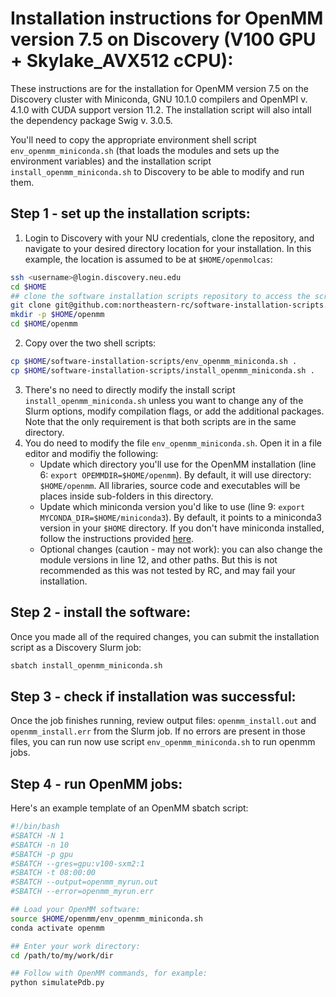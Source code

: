 # Installation instructions for OpenMM version 7.5 on Discovery (V100 GPU + Skylake_AVX512 cCPU):
These instructions are for the installation for OpenMM version 7.5 on the Discovery cluster with Miniconda, GNU 10.1.0 compilers and OpenMPI v. 4.1.0 with CUDA support version 11.2. The installation script will also intall the dependency package Swig v. 3.0.5.

You'll need to copy the appropriate environment shell script `env_openmm_miniconda.sh` (that loads the modules and sets up the environment variables) and the installation script `install_openmm_miniconda.sh` to Discovery to be able to modify and run them.

## Step 1 - set up the installation scripts:
1. Login to Discovery with your NU credentials, clone the repository, and navigate to your desired directory location for your installation. In this example, the location is assumed to be at `$HOME/openmolcas`: 
```bash
ssh <username>@login.discovery.neu.edu
cd $HOME
## clone the software installation scripts repository to access the scripts:
git clone git@github.com:northeastern-rc/software-installation-scripts.git
mkdir -p $HOME/openmm
cd $HOME/openmm
```
2. Copy over the two shell scripts:
```bash
cp $HOME/software-installation-scripts/env_openmm_miniconda.sh .
cp $HOME/software-installation-scripts/install_openmm_miniconda.sh .
```
3. There's no need to directly modify the install script `install_openmm_miniconda.sh` unless you want to change any of the Slurm options, modify compilation flags, or add the additional packages. Note that the only requirement is that both scripts are in the same directory. 
4. You do need to modify the file `env_openmm_miniconda.sh`. Open it in a file editor and modifiy the following:
   - Update which directory you'll use for the OpenMM installation (line 6: `export OPEMMDIR=$HOME/openmm`). By default, it will use directory: `$HOME/openmm`. All libraries, source code and executables will be places inside sub-folders in this directory.
   - Update which miniconda version you'd like to use (line 9: `export MYCONDA_DIR=$HOME/miniconda3`). By default, it points to a miniconda3 version in your `$HOME` directory. If you don't have miniconda installed, follow the instructions provided [here](https://rc-docs.northeastern.edu/en/latest/software/conda.html#working-with-a-miniconda-environment).
   - Optional changes (caution - may not work): you can also change the module versions in line 12, and other paths. But this is not recommended as this was not tested by RC, and may fail your installation.

## Step 2 - install the software:
Once you made all of the required changes, you can submit the installation script as a Discovery Slurm job:
```bash
sbatch install_openmm_miniconda.sh
```

## Step 3 - check if installation was successful:
Once the job finishes running, review output files: `openmm_install.out` and `openmm_install.err` from the Slurm job. If no errors are present in those files, you can run now use script `env_openmm_miniconda.sh` to run openmm jobs.

## Step 4 - run OpenMM jobs:
Here's an example template of an OpenMM sbatch script:

```bash
#!/bin/bash
#SBATCH -N 1 
#SBATCH -n 10
#SBATCH -p gpu
#SBATCH --gres=gpu:v100-sxm2:1
#SBATCH -t 08:00:00
#SBATCH --output=openmm_myrun.out
#SBATCH --error=openmm_myrun.err

## Load your OpenMM software:
source $HOME/openmm/env_openmm_miniconda.sh
conda activate openmm

## Enter your work directory:
cd /path/to/my/work/dir

## Follow with OpenMM commands, for example:
python simulatePdb.py
```
